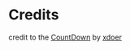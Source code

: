 <!-- @format -->

# Credits

credit to the [CountDown](https://github.com/xdoer/CountDown) by [xdoer](https://github.com/xdoer)
